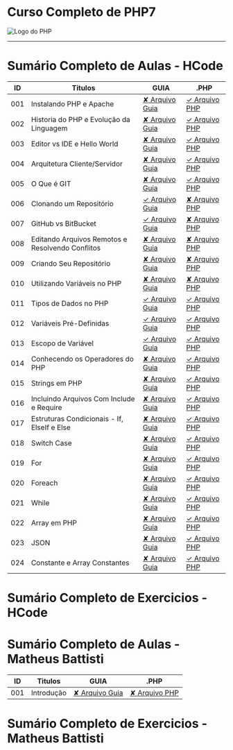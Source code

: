 # Curso Completo de PHP7

<img src="https://10pearls.com/wp-content/uploads/2023/06/PHP-Development-Banner-scaled.jpg" alt="Logo do PHP"></img>

---

# Sumário Completo de Aulas - HCode

| ID  | Titulos                                          | GUIA                                                      | .PHP                                                                    |
| --- | ------------------------------------------------ | --------------------------------------------------------- | ----------------------------------------------------------------------- |
| 001 | Instalando PHP e Apache                          | [✘ Arquivo Guia]()                                        | [✓ Arquivo PHP](php.AULAS/HCODE.Aulas/aula.001/php.HISTORIA.yaml)       |
| 002 | Historia do PHP e Evolução da Linguagem          | [✘ Arquivo Guia]()                                        | [✓ Arquivo PHP](php.AULAS/HCODE.Aulas/aula.002/php.INSTALACAO.yaml)     |
| 003 | Editor vs IDE e Hello World                      | [✘ Arquivo Guia]()                                        | [✓ Arquivo PHP](php.AULAS/HCODE.Aulas/aula.003/main.php)                |
| 004 | Arquitetura Cliente/Servidor                     | [✘ Arquivo Guia]()                                        | [✓ Arquivo PHP](php.AULAS/HCODE.Aulas/aula.004/php.ClientServidor.yaml) |
| 005 | O Que é GIT                                      | [✘ Arquivo Guia]()                                        | [✓ Arquivo PHP](php.AULAS/HCODE.Aulas/aula.005/php.ENTENDENDOGIT.yaml)  |
| 006 | Clonando um Repositório                          | [✓ Arquivo Guia](php.AULAS/HCODE.Aulas/aula006/README.md) | [✘ Arquivo PHP]()                                                       |
| 007 | GitHub vs BitBucket                              | [✓ Arquivo Guia](php.AULAS/HCODE.Aulas/aula007/README.md) | [✘ Arquivo PHP]()                                                       |
| 008 | Editando Arquivos Remotos e Resolvendo Conflitos | [✘ Arquivo Guia]()                                        | [✘ Arquivo PHP]()                                                       |
| 009 | Criando Seu Repositório                          | [✘ Arquivo Guia]()                                        | [✘ Arquivo PHP]()                                                       |
| 010 | Utilizando Variáveis no PHP                      | [✘ Arquivo Guia]()                                        | [✘ Arquivo PHP](php.AULAS/HCODE.Aulas/aula010/main.php)                 |
| 011 | Tipos de Dados no PHP                            | [✓ Arquivo Guia](php.AULAS/HCODE.Aulas/aula011/README.md) | [✓ Arquivo PHP](php.AULAS/HCODE.Aulas/aula011/main.php)                 |
| 012 | Variáveis Pré-Definidas                          | [✓ Arquivo Guia](php.AULAS/HCODE.Aulas/aula012/README.md) | [✓ Arquivo PHP](php.AULAS/HCODE.Aulas/aula012/main.phpS)                |
| 013 | Escopo de Variável                               | [✓ Arquivo Guia](php.AULAS/HCODE.Aulas/aula013/README.md) | [✓ Arquivo PHP](php.AULAS/HCODE.Aulas/aula013/main.php)                 |
| 014 | Conhecendo os Operadores do PHP                  | [✘ Arquivo Guia]()                                        | [✓ Arquivo PHP](php.AULAS/HCODE.Aulas/aula014/main.php)                 |
| 015 | Strings em PHP                                   | [✘ Arquivo Guia]()                                        | [✓ Arquivo PHP](php.AULAS/HCODE.Aulas/aula015/main.php)                 |
| 016 | Incluindo Arquivos Com Include e Require         | [✘ Arquivo Guia]()                                        | [✓ Arquivo PHP](php.AULAS/HCODE.Aulas/aula016/main.php)                 |
| 017 | Estruturas Condicionais - If, ElseIf e Else      | [✘ Arquivo Guia]()                                        | [✓ Arquivo PHP](php.AULAS/HCODE.Aulas/aula017/main.php)                 |
| 018 | Switch Case                                      | [✘ Arquivo Guia]()                                        | [✓ Arquivo PHP](php.AULAS/HCODE.Aulas/aula018/main.php)                 |
| 019 | For                                              | [✘ Arquivo Guia]()                                        | [✓ Arquivo PHP](php.AULAS/HCODE.Aulas/aula019/main.php)                 |
| 020 | Foreach                                          | [✘ Arquivo Guia]()                                        | [✓ Arquivo PHP](php.AULAS/HCODE.Aulas/aula020/main.php)                 |
| 021 | While                                            | [✘ Arquivo Guia]()                                        | [✓ Arquivo PHP](php.AULAS/HCODE.Aulas/aula021/main.php)                 |
| 022 | Array em PHP                                     | [✘ Arquivo Guia]()                                        | [✓ Arquivo PHP](php.AULAS/HCODE.Aulas/aula022/main.php)                 |
| 023 | JSON                                             | [✘ Arquivo Guia]()                                        | [✓ Arquivo PHP](php.AULAS/HCODE.Aulas/aula023/main.php)                 |
| 024 | Constante e Array Constantes                     | [✘ Arquivo Guia]()                                        | [✓ Arquivo PHP](php.AULAS/HCODE.Aulas/aula024/main.php)                 |

# Sumário Completo de Exercicios - HCode

# Sumário Completo de Aulas - Matheus Battisti

| ID  | Titulos    | GUIA               | .PHP              |
| --- | ---------- | ------------------ | ----------------- |
| 001 | Introdução | [✘ Arquivo Guia]() | [✘ Arquivo PHP]() |

# Sumário Completo de Exercicios - Matheus Battisti
